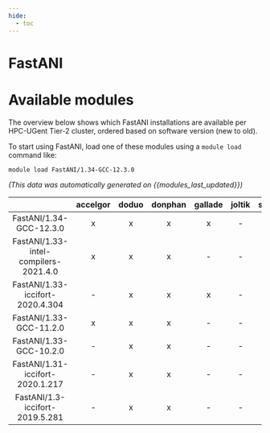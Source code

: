 ```yaml
---
hide:
  - toc
---
```


FastANI
=======

# Available modules


The overview below shows which FastANI installations are available per HPC-UGent Tier-2 cluster, ordered based on software version (new to old).

To start using FastANI, load one of these modules using a `module load` command like:

```shell
module load FastANI/1.34-GCC-12.3.0
```

*(This data was automatically generated on {{modules_last_updated}})*  

| |accelgor|doduo|donphan|gallade|joltik|shinx|skitty|
| :---: | :---: | :---: | :---: | :---: | :---: | :---: | :---: |
|FastANI/1.34-GCC-12.3.0|x|x|x|x|-|x|x|
|FastANI/1.33-intel-compilers-2021.4.0|x|x|x|-|-|-|-|
|FastANI/1.33-iccifort-2020.4.304|-|x|x|x|-|-|-|
|FastANI/1.33-GCC-11.2.0|x|x|x|-|-|-|-|
|FastANI/1.33-GCC-10.2.0|-|x|x|-|-|-|-|
|FastANI/1.31-iccifort-2020.1.217|-|x|x|-|-|-|-|
|FastANI/1.3-iccifort-2019.5.281|-|x|x|-|-|-|-|

